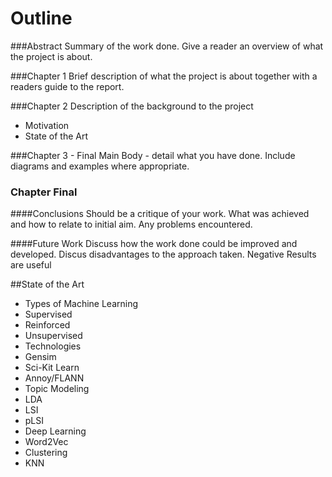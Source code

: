 Outline
======

###Abstract
Summary of the work done.
Give a reader an overview of what the project is about.

###Chapter 1
Brief description of what the project is about together with a readers guide to the report.

###Chapter 2
Description of the background to the project
* Motivation
* State of the Art

###Chapter 3 - Final
Main Body - detail what you have done.
Include diagrams and examples where appropriate.

### Chapter Final
####Conclusions
Should be a critique of your work.
What was achieved and how to relate to initial aim.
Any problems encountered.

####Future Work
Discuss how the work done could be improved and developed.
Discus disadvantages to the approach taken.
Negative Results are useful


##State of the Art
* Types of Machine Learning
 * Supervised
 * Reinforced
 * Unsupervised
* Technologies
 * Gensim
 * Sci-Kit Learn
 * Annoy/FLANN
* Topic Modeling
 * LDA
 * LSI
 * pLSI
* Deep Learning
 * Word2Vec
* Clustering
 * KNN
